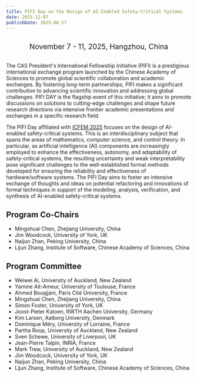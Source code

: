 ```yaml
---
title: PIFI Day on the Design of AI-Enabled Safety-Critical Systems
date: 2025-11-07
publishDate: 2025-06-17
---
```


<br/>
<div style="text-align: center; font-size: 1.4em;">
  November 7 - 11, 2025, Hangzhou, China
</div>
<br/>

The CAS President's International Fellowship Initiative (PIFI) is a prestigious international exchange program launched by the Chinese Academy of Sciences to promote global scientific collaboration and academic exchanges. By fostering long-term partnerships, PIFI makes a significant contribution to advancing scientific innovation and addressing global challenges. PIFI DAY is the flagship event of this initiative; it aims to promote discussions on solutions to cutting-edge challenges and shape future research directions via intensive frontier academic presentations and exchanges in a specific research field.

The PIFI Day affiliated with [ICFEM 2025](https://icfem2025.github.io/) focuses on the design of AI-enabled safety-critical systems. This is an interdisciplinary subject that spans the areas of mathematics, computer science, and control theory. In particular, as artificial intelligence (AI) components are increasingly employed to enhance the effectiveness, autonomy, and adaptability of safety-critical systems, the resulting uncertainty and weak interpretability pose significant challenges to the well-established formal methods developed for ensuring the reliability and effectiveness of hardware/software systems. The PIFI Day aims to foster an intensive exchange of thoughts and ideas on potential refactoring and innovations of formal techniques in support of the modeling, analysis, verification, and synthesis of AI-enabled safety-critical systems.


## Program Co-Chairs

- Mingshuai Chen, Zhejiang University, China
- Jim Woodcock, University of York, UK
- Naijun Zhan, Peking University, China
- Lijun Zhang, Institute of Software, Chinese Academy of Sciences, China


## Program Committee

- Weiwei Ai, University of Auckland, New Zealand
- Yamine Ait-Ameur, University of Toulouse, France
- Ahmed Bouajjani, Paris Cité University, France
- Mingshuai Chen, Zhejiang University, China
- Simon Foster, University of York, UK
- Joost-Pieter Katoen, RWTH Aachen University, Germany
- Kim Larsen, Aalborg University, Denmark
- Dominique Méry, University of Lorraine, France
- Partha Roop, University of Auckland, New Zealand
- Sven Schewe, University of Liverpool, UK
- Jean-Pierre Talpin, INRIA, France
- Mark Trew, University of Auckland, New Zealand
- Jim Woodcock, University of York, UK
- Naijun Zhan, Peking University, China
- Lijun Zhang, Institute of Software, Chinese Academy of Sciences, China
